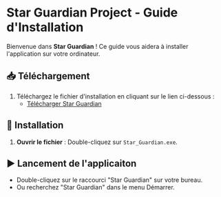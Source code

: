# Star Guardian Project - Guide d'Installation

Bienvenue dans **Star Guardian** ! Ce guide vous aidera à installer l'application sur votre ordinateur.

## 📥 Téléchargement

1. Téléchargez le fichier d'installation en cliquant sur le lien ci-dessous :
   - [Télécharger Star Guardian](dist/StarGuardian.exe)

## 🚀 Installation

1. **Ouvrir le fichier** : Double-cliquez sur `Star_Guardian.exe`.

## ▶️ Lancement de l'applicaiton

- Double-cliquez sur le raccourci "Star Guardian" sur votre bureau.
- Ou recherchez "Star Guardian" dans le menu Démarrer.

